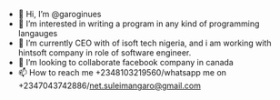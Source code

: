 - 👋 Hi, I’m @garoginues
- 👀 I’m interested in writing a program in any kind of programming langauges
- 🌱 I’m currently CEO with of isoft tech nigeria, and i am working with hintsoft company in role of software engineer.
- 💞️ I’m looking to collaborate facebook company in canada
- 📫 How to reach me +2348103219560/whatsapp me on +2347043742886/net.suleimangaro@gmail.com

<!---
garoginues/garoginues is a ✨ special ✨ and professional software developer`
 he have morethan 7 years of experience in designing and development of software
--->
